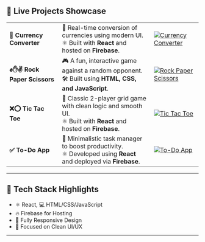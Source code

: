 ## 🚀 Live Projects Showcase

<table>
  <tr>
    <td><strong>💱 Currency Converter</strong></td>
    <td>
      🔄 Real-time conversion of currencies using modern UI.<br>
      ⚛️ Built with <strong>React</strong> and hosted on <strong>Firebase</strong>.
    </td>
    <td>
      <a href="https://currencyconverter-52904.web.app/" target="_blank" rel="noopener noreferrer">
        <img src="https://img.shields.io/badge/🌐%20Live%20App-Click%20Here-brightgreen?style=for-the-badge" alt="Currency Converter">
      </a>
    </td>
  </tr>
  <tr>
    <td><strong>✊✋✌ Rock Paper Scissors</strong></td>
    <td>
      🎮 A fun, interactive game against a random opponent.<br>
      🛠️ Built using <strong>HTML, CSS, and JavaScript</strong>.
    </td>
    <td>
      <a href="https://rock-paper-scissors-f3d73.web.app/" target="_blank" rel="noopener noreferrer">
        <img src="https://img.shields.io/badge/🕹️%20Play%20Now-Click%20Here-orange?style=for-the-badge" alt="Rock Paper Scissors">
      </a>
    </td>
  </tr>
  <tr>
    <td><strong>❌⭕ Tic Tac Toe</strong></td>
    <td>
      🧠 Classic 2-player grid game with clean logic and smooth UI.<br>
      ⚛️ Built with <strong>React</strong> and hosted on <strong>Firebase</strong>.
    </td>
    <td>
      <a href="https://tic-tac-toe-edd4b.web.app/" target="_blank" rel="noopener noreferrer">
        <img src="https://img.shields.io/badge/🎲%20Try%20Game-Click%20Here-blueviolet?style=for-the-badge" alt="Tic Tac Toe">
      </a>
    </td>
  </tr>
  <tr>
    <td><strong>✅ To-Do App</strong></td>
    <td>
      📝 Minimalistic task manager to boost productivity.<br>
      ⚛️ Developed using <strong>React</strong> and deployed via <strong>Firebase</strong>.
    </td>
    <td>
      <a href="https://to-do-app-f795e.web.app/" target="_blank" rel="noopener noreferrer">
        <img src="https://img.shields.io/badge/🗂️%20Open%20ToDo%20App-Click%20Here-blue?style=for-the-badge" alt="To-Do App">
      </a>
    </td>
  </tr>
</table>

---

## 🔧 Tech Stack Highlights

- ⚛️ React, 💻 HTML/CSS/JavaScript
- 🔥 Firebase for Hosting
- 📱 Fully Responsive Design
- 🎯 Focused on Clean UI/UX

---
